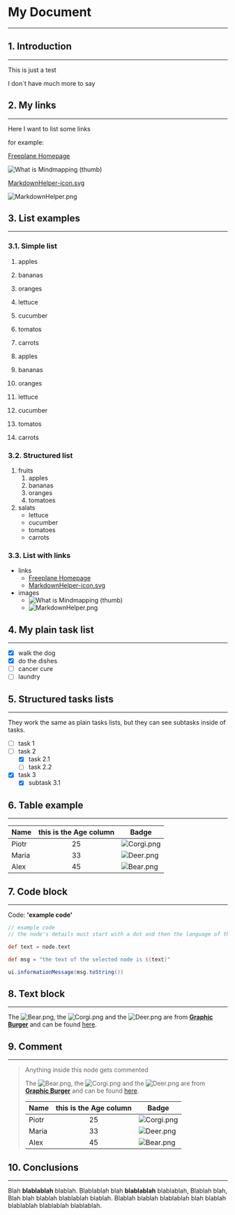 # My Document

-----

## 1. Introduction

-----

This is just a test

I don`t have much more to say

## 2. My links

-----

Here I want to list some links

for example:

[Freeplane Homepage](https://www.freeplane.org/wiki/index.php/Home)

![What is Mindmapping (thumb)](https://www.freeplane.org/wiki/images/thumb/7/7b/WhatIsMindMapping.jpg/300px-WhatIsMindMapping.jpg)

[MarkdownHelper-icon.svg](file:/C:/Users/Edo/Documents/GitHub/Freeplane_MarkdownHelper/MarkdownHelper/images/MarkdownHelper-icon.svg)

![MarkdownHelper.png](file:/C:/Users/Edo/Documents/GitHub/Freeplane_MarkdownHelper/MarkdownHelper/images/MarkdownHelper.png)

## 3. List examples

-----

### 3.1. Simple list

1. apples
1. bananas
1. oranges
1. lettuce
1. cucumber
1. tomatos
1. carrots

1. apples
1. bananas
1. oranges
1. lettuce
1. cucumber
1. tomatos
1. carrots

### 3.2. Structured list

1. fruits
   1. apples
   1. bananas
   1. oranges
   1. tomatoes
1. salats
   * lettuce
   * cucumber
   * tomatoes
   * carrots

### 3.3. List with links

* links
   * [Freeplane Homepage](https://www.freeplane.org/wiki/index.php/Home)
   * [MarkdownHelper-icon.svg](file:/C:/Users/Edo/Documents/GitHub/Freeplane_MarkdownHelper/MarkdownHelper/images/MarkdownHelper-icon.svg)
* images
   * ![What is Mindmapping (thumb)](https://www.freeplane.org/wiki/images/thumb/7/7b/WhatIsMindMapping.jpg/300px-WhatIsMindMapping.jpg)
   * ![MarkdownHelper.png](file:/C:/Users/Edo/Documents/GitHub/Freeplane_MarkdownHelper/MarkdownHelper/images/MarkdownHelper.png)

## 4. My plain task list

-----

- [x] walk the dog
- [x] do the dishes
- [ ] cancer cure
- [ ] laundry

## 5. Structured tasks lists

-----

They work the same as plain tasks lists, but they can see subtasks inside of tasks.

- [ ] task 1
- [ ] task 2
   - [x] task 2.1
   - [ ] task 2.2
- [x] task 3
   - [x] subtask 3.1

## 6. Table example

-----

|Name|this is the Age column|Badge|
|----|:----:|----|
|Piotr|25|![Corgi.png](file:/C:/Users/Edo/Documents/GitHub/hello-world/resources/Animals%20Icons%20Set/Animals_png_small/mammals/Corgi.png)|
|Maria|33|![Deer.png](file:/C:/Users/Edo/Documents/GitHub/hello-world/resources/Animals%20Icons%20Set/Animals_png_small/mammals/Deer.png)|
|Alex|45|![Bear.png](file:/C:/Users/Edo/Documents/GitHub/hello-world/resources/Animals%20Icons%20Set/Animals_png_small/mammals/Bear.png)|

## 7. Code block

-----

Code: **'example code'**

```groovy
// example code
// the node's details must start with a dot and then the language of the code

def text = node.text

def msg = "the text of the selected node is ${text}"

ui.informationMessage(msg.toString())
```

## 8. Text block

-----

The ![Bear.png](file:/C:/Users/Edo/Documents/GitHub/hello-world/resources/Animals%20Icons%20Set/Animals_png_small/mammals/Bear.png), the ![Corgi.png](file:/C:/Users/Edo/Documents/GitHub/hello-world/resources/Animals%20Icons%20Set/Animals_png_small/mammals/Corgi.png) and the ![Deer.png](file:/C:/Users/Edo/Documents/GitHub/hello-world/resources/Animals%20Icons%20Set/Animals_png_small/mammals/Deer.png) are from **[Graphic Burger](https://graphicburger.com/)** and can be found [here](https://graphicburger.com/71-free-animal-icons/).

## 9. Comment

-----

> Anything inside this node gets commented
> 
> The ![Bear.png](file:/C:/Users/Edo/Documents/GitHub/hello-world/resources/Animals%20Icons%20Set/Animals_png_small/mammals/Bear.png), the ![Corgi.png](file:/C:/Users/Edo/Documents/GitHub/hello-world/resources/Animals%20Icons%20Set/Animals_png_small/mammals/Corgi.png) and the ![Deer.png](file:/C:/Users/Edo/Documents/GitHub/hello-world/resources/Animals%20Icons%20Set/Animals_png_small/mammals/Deer.png) are from **[Graphic Burger](https://graphicburger.com/)** and can be found [here](https://graphicburger.com/71-free-animal-icons/).
> 
> 
> 
> |Name|this is the Age column|Badge|
> |----|:----:|----|
> |Piotr|25|![Corgi.png](file:/C:/Users/Edo/Documents/GitHub/hello-world/resources/Animals%20Icons%20Set/Animals_png_small/mammals/Corgi.png)|
> |Maria|33|![Deer.png](file:/C:/Users/Edo/Documents/GitHub/hello-world/resources/Animals%20Icons%20Set/Animals_png_small/mammals/Deer.png)|
> |Alex|45|![Bear.png](file:/C:/Users/Edo/Documents/GitHub/hello-world/resources/Animals%20Icons%20Set/Animals_png_small/mammals/Bear.png)|
> 
> 

## 10. Conclusions

-----

Blah  **blablablah** blablah. Blablablah  blah **blablablah** blablablah, Blablah  blah, Blah  blah blablah blablablah blablah. Blablah  blablah blablablah blah blablah blablablah blablablah blablablah.

